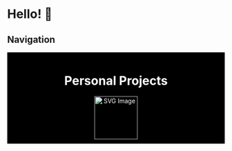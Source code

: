 # Hello! 👋

## Navigation

<div style="background-color: #000; padding: 10px; color: #fff; text-align: center;">
  <h1>Personal Projects</h1>
  <img src="data:image/svg+xml;base64,PHN2ZyB3aWR0aD0iMTAwIiBoZWlnaHQ9IjEwMCIgdmlld0JveD0iMCAwIDEwMCAxMDAiIGZpbGw9ImJsYWNrIj4KICA8Y2lyY2xlIGN4PSI1MCIgY3k9IjUwIiByPSI0MCIgc3RvcC1kYXRhPSIwIiBzdHJva2U9ImJsYWNrIiAvPjwvc3ZnPgo=" alt="SVG Image" width="100" height="100">
</div>

